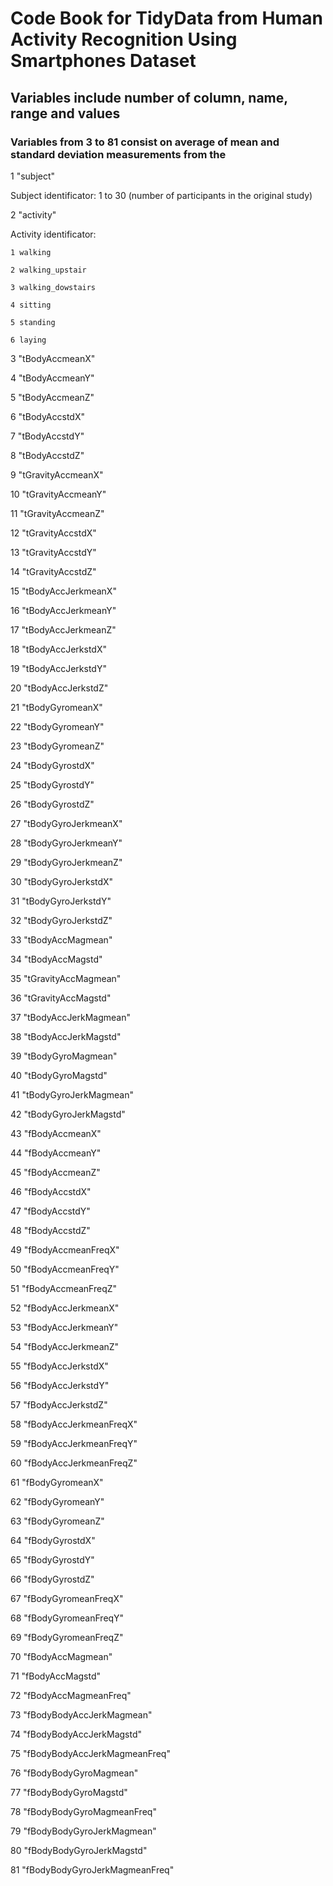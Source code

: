 # Code Book for TidyData from Human Activity Recognition Using Smartphones Dataset

## Variables include number of column, name, range and values
### Variables from 3 to 81 consist on average of mean and standard deviation measurements from the 

1 "subject" 

Subject identificator: 1 to 30 (number of participants in the original study)

2 "activity"

Activity identificator:

    1 walking

    2 walking_upstair

    3 walking_dowstairs

    4 sitting

    5 standing

    6 laying

3 "tBodyAccmeanX"

4 "tBodyAccmeanY"

5 "tBodyAccmeanZ"

6 "tBodyAccstdX"

7 "tBodyAccstdY"

8 "tBodyAccstdZ"

9 "tGravityAccmeanX"

10 "tGravityAccmeanY"

11 "tGravityAccmeanZ"

12 "tGravityAccstdX"

13 "tGravityAccstdY"

14 "tGravityAccstdZ"

15 "tBodyAccJerkmeanX"

16 "tBodyAccJerkmeanY"

17 "tBodyAccJerkmeanZ"

18 "tBodyAccJerkstdX"

19 "tBodyAccJerkstdY"

20 "tBodyAccJerkstdZ"

21 "tBodyGyromeanX"

22 "tBodyGyromeanY"

23 "tBodyGyromeanZ"

24 "tBodyGyrostdX"

25 "tBodyGyrostdY"

26 "tBodyGyrostdZ"

27 "tBodyGyroJerkmeanX"

28 "tBodyGyroJerkmeanY"

29 "tBodyGyroJerkmeanZ"

30 "tBodyGyroJerkstdX"

31 "tBodyGyroJerkstdY"

32 "tBodyGyroJerkstdZ"

33 "tBodyAccMagmean"

34 "tBodyAccMagstd"

35 "tGravityAccMagmean"

36 "tGravityAccMagstd"

37 "tBodyAccJerkMagmean"

38 "tBodyAccJerkMagstd"

39 "tBodyGyroMagmean"

40 "tBodyGyroMagstd"

41 "tBodyGyroJerkMagmean"

42 "tBodyGyroJerkMagstd"

43 "fBodyAccmeanX"

44 "fBodyAccmeanY"

45 "fBodyAccmeanZ"

46 "fBodyAccstdX"

47 "fBodyAccstdY"

48 "fBodyAccstdZ"

49 "fBodyAccmeanFreqX"

50 "fBodyAccmeanFreqY"

51 "fBodyAccmeanFreqZ"

52 "fBodyAccJerkmeanX"

53 "fBodyAccJerkmeanY"

54 "fBodyAccJerkmeanZ"

55 "fBodyAccJerkstdX"

56 "fBodyAccJerkstdY"

57 "fBodyAccJerkstdZ"

58 "fBodyAccJerkmeanFreqX"

59 "fBodyAccJerkmeanFreqY"

60 "fBodyAccJerkmeanFreqZ"

61 "fBodyGyromeanX"

62 "fBodyGyromeanY"

63 "fBodyGyromeanZ"

64 "fBodyGyrostdX"

65 "fBodyGyrostdY"

66 "fBodyGyrostdZ"

67 "fBodyGyromeanFreqX"

68 "fBodyGyromeanFreqY"

69 "fBodyGyromeanFreqZ"

70 "fBodyAccMagmean"

71 "fBodyAccMagstd"

72 "fBodyAccMagmeanFreq"

73 "fBodyBodyAccJerkMagmean"

74 "fBodyBodyAccJerkMagstd"

75 "fBodyBodyAccJerkMagmeanFreq"

76 "fBodyBodyGyroMagmean"

77 "fBodyBodyGyroMagstd"

78 "fBodyBodyGyroMagmeanFreq"

79 "fBodyBodyGyroJerkMagmean"

80 "fBodyBodyGyroJerkMagstd"

81 "fBodyBodyGyroJerkMagmeanFreq"


